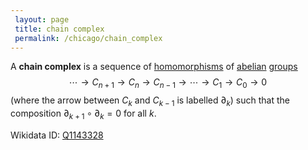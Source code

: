 ```yaml
---
 layout: page
 title: chain complex
 permalink: /chicago/chain_complex
---
```

A **chain complex** is a sequence of [homomorphisms](https://mathgloss.github.io/MathGloss/group_homomorphism) of [abelian](https://mathgloss.github.io/MathGloss/abelian) [groups](https://mathgloss.github.io/MathGloss/group) $$\cdots \to C_{n+1} \to C_n \to C_{n-1} \to \cdots \to C_1\to C_0 \to 0$$ (where the arrow between $C_{k}$ and $C_{k-1}$ is labelled $\partial_k$) such that the composition $\partial_{k+1}\circ\partial_k = 0$ for all $k$. 

Wikidata ID: [Q1143328](https://www.wikidata.org/wiki/Q1143328)